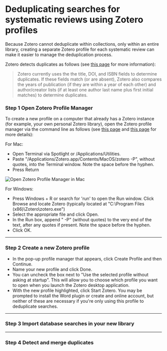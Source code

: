 # Deduplicating searches for systematic reviews using Zotero profiles

Because Zotero cannot deduplicate within collections, only within an entire library, creating a separate Zotero profile for each systematic review can make it easier to manage the deduplication process. 

Zotero detects duplicates as follows (see [this page](https://www.zotero.org/support/duplicate_detection) for more information):

> Zotero currently uses the the title, DOI, and ISBN fields to determine duplicates. If these fields match (or are absent), Zotero also compares the years of publication (if they are within a year of each other) and author/creator lists (if at least one author last name plus first initial matches) to determine duplicates.

### Step 1 Open Zotero Profile Manager
To create a new profile on a computer that already has a Zotero instance (for example, your own personal Zotero library), open the Zotero profile manager via the command line as follows (see [this page](https://www.zotero.org/support/kb/multiple_profiles) and [this page](https://www.zotero.org/support/debug_output#real-time_debug_output) for more details):

For Mac:
* Open Terminal via Spotlight or /Applications/Utilities.
* Paste "/Applications/Zotero.app/Contents/MacOS/zotero -P", without quotes, into the Terminal window. Note the space before the hyphen.
* Press Return

![Open Zotero Profile Manager in Mac](/rootsandberries.github.io/systrev/terminal_zotero.png)

For Windows:
* Press Windows + R or search for 'run' to open the Run window. Click Browse and locate Zotero (typically located at "C:\Program Files (x86)\Zotero\zotero.exe")
* Select the appropriate file and click Open.
* In the Run box, append " -P" (without quotes) to the very end of the text, after any quotes if present. Note the space before the hyphen.
* Click OK.

---

### Step 2 Create a new Zotero profile
* In the pop-up profile manager that appears, click Create Profile and then Continue.
* Name your new profile and click Done.
* You can uncheck the box next to "Use the selected profile without asking at startup". This will allow you to choose which profile you want to open when you launch the Zotero desktop application. 
* With the new profile highlighted, click Start Zotero. You may be prompted to install the Word plugin or create and online account, but neither of these are necessary if you're only using this profile to deduplicate searches. 

---

### Step 3 Import database searches in your new library

---

### Step 4 Detect and merge duplicates



